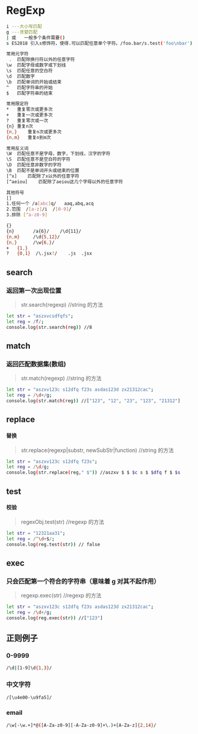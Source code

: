 # RegExp

```bash
i ---大小写匹配
g ---贪婪匹配
| 或   一般多个条件需要()
s ES2018 引入s修饰符，使得.可以匹配任意单个字符。/foo.bar/s.test('foo\nbar') // true

常用元字符
 .	匹配除换行符以外的任意字符
\w	匹配字母或数字或下划线
\s	匹配任意的空白符
\d	匹配数字
\b	匹配单词的开始或结束
^	匹配字符串的开始
$	匹配字符串的结束

常用限定符
*	重复零次或更多次
+	重复一次或更多次
?	重复零次或一次
{n}	重复n次
{n,}	重复n次或更多次
{n,m}	重复n到m次

常用反义词
\W	匹配任意不是字母，数字，下划线，汉字的字符
\S	匹配任意不是空白符的字符
\D	匹配任意非数字的字符
\B	匹配不是单词开头或结束的位置
[^x]	匹配除了x以外的任意字符
[^aeiou]	匹配除了aeiou这几个字母以外的任意字符

其他符号
[]
1.任何一个 /a[abc]q/   aaq,abq,acq
2.范围  /[a-z]/i  /[0-9]/
3.排除 [^a-z0-9]

{}
{n}       /a{6}/    /\d{11}/
{n,m}     /\d{5,12}/
{n,}      /\w{6,}/
+   {1,}
?   {0,1}  /\.jsx?/    .js  .jsx
```

## search

### 返回第一次出现位置

> str.search(regexp) //string 的方法

```bash
let str = "aszxvcsdfqfs";
let reg = /f/;
console.log(str.search(reg)) //8
```

## match

### 返回匹配数据集(数组)

> str.match(regexp) //string 的方法

```bash
let str = "aszxv123c s12dfq f23s asdas123d zx21312cac";
let reg = /\d+/g;
console.log(str.match(reg)) //["123", "12", "23", "123", "21312"]
```

## replace

#### 替换

> str.replace(regexp|substr, newSubStr|function) //string 的方法

```bash
let str = "aszxv123c s12dfq f23s";
let reg = /\d/g;
console.log(str.replace(reg," $")) //aszxv $ $ $c s $ $dfq f $ $s

```

## test

#### 校验

> regexObj.test(str) //regexp 的方法

```bash
let str = "12321aa31";
let reg = /^\d+$/;
console.log(reg.test(str)) // false
```

## exec

### 只会匹配第一个符合的字符串（意味着 g 对其不起作用）

> regexp.exec(str) //regexp 的方法

```bash
let str = "aszxv123c s12dfq f23s asdas123d zx21312cac";
let reg = /\d+/g;
console.log(reg.exec(str)) //["123"]

```

## 正则例子

### 0-9999

```bash
/\d|[1-9]\d{1,3}/
```

### 中文字符

```bash
/[\u4e00-\u9fa5]/
```

### email

```bash
/\w[-\w.+]*@([A-Za-z0-9][-A-Za-z0-9]+\.)+[A-Za-z]{2,14}/
```
